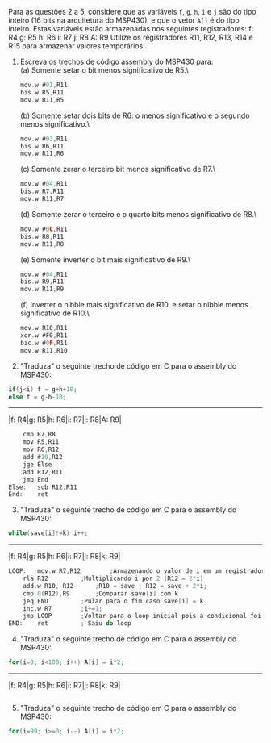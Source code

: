 Para as questões 2 a 5, considere que as variáveis `f`, `g`, `h`, `i` e `j` são do tipo inteiro (16 bits na arquitetura do MSP430), e que o vetor `A[]` é do tipo inteiro. Estas variáveis estão armazenadas nos seguintes registradores:
	f: R4
	g: R5
	h: R6
	i: R7
	j: R8
	A: R9
Utilize os registradores R11, R12, R13, R14 e R15 para armazenar valores temporários.

1. Escreva os trechos de código assembly do MSP430 para:\
	(a) Somente setar o bit menos significativo de R5.\
	```C
	mov.w #01,R11
	bis.w R5,R11
	mov.w R11,R5
	```
	(b) Somente setar dois bits de R6: o menos significativo e o segundo menos significativo.\
	```C
	mov.w #03,R11
	bis.w R6,R11
	mov.w R11,R6
	```
	(c) Somente zerar o terceiro bit menos significativo de R7.\
	```C
	mov.w #04,R11
	bis.w R7,R11
	mov.w R11,R7
	```
	(d) Somente zerar o terceiro e o quarto bits menos significativo de R8.\
	```C
	mov.w #0C,R11
	bis.w R8,R11
	mov.w R11,R8
	```
	(e) Somente inverter o bit mais significativo de R9.\
	```C
	mov.w #04,R11
	bis.w R9,R11
	mov.w R11,R9
	```
	(f) Inverter o nibble mais significativo de R10, e setar o nibble menos significativo de R10.\
	```C
	mov.w R10,R11
	xor.w #F0,R11
	bic.w #0F,R11
	mov.w R11,R10
	```

2. "Traduza" o seguinte trecho de código em C para o assembly do MSP430:

```C
if(j<i) f = g+h+10;
else f = g-h-10;
```
------------------------------------------------------------------------
|f: R4|g: R5|h: R6|i: R7|j: R8|A: R9|
```C
	cmp R7,R8
	mov R5,R11
	mov R6,R12
	add #10,R12
	jge Else
	add R12,R11
	jmp End
Else:	sub R12,R11
End:	ret
```

3. "Traduza" o seguinte trecho de código em C para o assembly do MSP430:

```C
while(save[i]!=k) i++;
```
------------------------------------------------------------------------
|f: R4|g: R5|h: R6|i: R7|j: R8|k: R9|
```C
LOOP:	mov.w R7,R12		;Armazenando o valor de i em um registrador temporário (R12 = i)
	rla R12			;Multiplicando i por 2 (R12 = 2*i)
	add.w R10, R12		;R10 = save ; R12 = save + 2*i;
	cmp 0(R12),R9		;Comparar save[i] com k
	jeq END			;Pular para o fim caso save[i] = k
	inc.w R7		;i+=1;
	jmp LOOP		;Voltar para o loop inicial pois a condicional foi aceita
END:	ret			; Saiu do loop
```

4. "Traduza" o seguinte trecho de código em C para o assembly do MSP430:

```C
for(i=0; i<100; i++) A[i] = i*2;
```
------------------------------------------------------------------------
|f: R4|g: R5|h: R6|i: R7|j: R8|k: R9|
```C

```
5. "Traduza" o seguinte trecho de código em C para o assembly do MSP430:

```C
for(i=99; i>=0; i--) A[i] = i*2;
```
